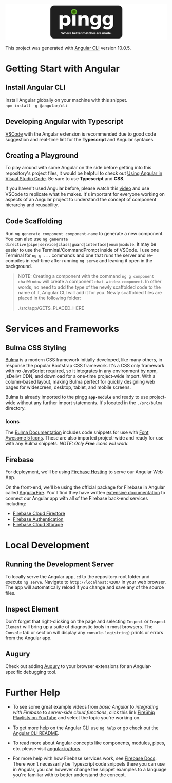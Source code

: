 <img src="src/assets/images/pingg_logo_bg.png"
     alt="pingg"
     style="float: center;" />

This project was generated with [Angular CLI](https://github.com/angular/angular-cli) version 10.0.5.

# Getting Start with Angular

## Install Angular CLI

Install Angular globally on your machine with this snippet.  
`npm install -g @angular/cli`

## Developing Angular with Typescript

[VSCode](https://code.visualstudio.com) with the Angular extension is recommended due to good code suggestion and real-time lint for the **Typescript** and Angular syntaxes.

## Creating a Playground

To play around with some Angular on the side before getting into this repository's project files, it would be helpful to check out [Using Angular in Visual Studio Code](https://code.visualstudio.com/docs/nodejs/angular-tutorial). Be sure to use **Typescript** and **CSS**.

If you haven't used Angular before, please watch this [video](https://www.youtube.com/watch?v=23o0evRtrFI) and use VSCode to replicate what he makes. It's important for everyone working on aspects of an Angular project to understand the concept of component hierarchy and reusability.

## Code Scaffolding

Run `ng generate component component-name` to generate a new component. You can also use `ng generate directive|pipe|service|class|guard|interface|enum|module`. It may be easier to use the Terminal/CommandPrompt inside of VSCode. I use one Terminal for `ng g ...` commands and one that runs the server and re-compiles in real-time after running `ng serve` and leaving it open in the background.

> NOTE: Creating a component with the command `ng g component chatWindow` will create a component `chat-window-component`. In other words, no need to add the type of the newly scaffolded code to the name of it, Angular CLI will add it for you. Newly scaffolded files are placed in the following folder: 
> 
> ./src/app/GETS_PLACED_HERE


# Services and Frameworks

## Bulma CSS Styling

[Bulma](https://bulma.io) is a modern CSS framework initially developed, like many others, in response the popular Bootstrap CSS framework. It's a CSS only framework with no JavaScript required, so it integrates in any environment by npm, jsDelivr CDN, and download for a one-time project-wide import. With a column-based layout, making Bulma perfect for quickly designing web pages for widescreen, desktop, tablet, and mobile screens.

Bulma is already imported to the pingg **`app-module`** and ready to use project-wide without any further import statements. It's located in the `./src/bulma` directory. 

### Icons

The [Bulma Documentation](https://bulma.io/documentation/) includes code snippets for use with [Font Awesome 5 Icons](https://fontawesome.com/icons?d=gallery). These are also imported project-wide and ready for use with any Bulma snippets. *NOTE: Only **Free** icons will work.*

## Firebase

For deployment, we'll be using [Firebase Hosting](https://firebase.google.com/docs/hosting) to serve our Angular Web App.

On the front-end, we'll be using the official package for Firebase in Angular called [AngularFire](https://github.com/angular/angularfire). You'll find they have written [extensive documentation](https://github.com/angular/angularfire/tree/master/docs) to connect our Angular app with all of the Firebase back-end services including:

- [Firebase Cloud Firestore](https://firebase.google.com/docs/firestore)
- [Firebase Authentication](https://firebase.google.com/docs/auth)
- [Firebase Cloud Storage](https://firebase.google.com/docs/storage)


# Local Development

## Running the Development Server

To locally serve the Angular app, `cd` to the repository root folder and execute `ng serve`. Navigate to `http://localhost:4200/` in your web browser. The app will automatically reload if you change and save any of the source files.

## Inspect Element

Don't forget that right-clicking on the page and selecting `Inspect` or `Inspect Element` will bring up a suite of diagnostic tools in most browsers. The `Console` tab or section will display any `console.log(string)` prints or errors from the Angular app.

## Augury

Check out adding [Augury](https://augury.rangle.io) to your browser extensions for an Angular-specific debugging tool.

# Further Help

- To see some great example videos from *basic Angular* to *integrating with Firebase* to *server-side cloud functions*, click this link [FireShip Playlists on YouTube](https://www.youtube.com/c/AngularFirebase/playlists) and select the topic you're working on.

- To get more help on the Angular CLI use `ng help` or go check out the [Angular CLI README](https://github.com/angular/angular-cli/blob/master/README.md).

- To read more about Angular concepts like components, modules, pipes, etc. please visit [angular.io/docs](https://angular.io/docs).

- For more help with how Firebase services work, see [Firebase Docs](https://firebase.google.com/docs/guides). There won't necessarily be Typescript code snippets there you can use in Angular, you can however change the snippet examples to a language you're familiar with to better understand the concept.


